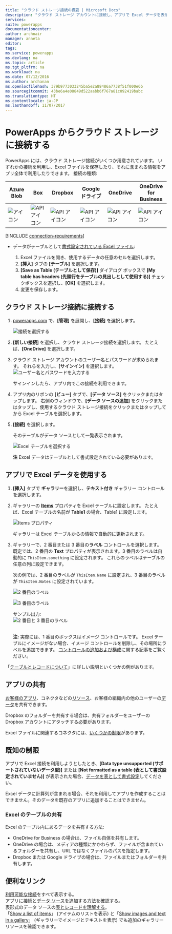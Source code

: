 ```yaml
---
title: "クラウド ストレージ接続の概要 | Microsoft Docs"
description: "クラウド ストレージ アカウントに接続し、アプリで Excel データを表示する方法について説明します。"
services: 
suite: powerapps
documentationcenter: 
author: archnair
manager: anneta
editor: 
tags: 
ms.service: powerapps
ms.devlang: na
ms.topic: article
ms.tgt_pltfrm: na
ms.workload: na
ms.date: 07/12/2016
ms.author: archanan
ms.openlocfilehash: 379b9773033245ba5e2a88486a7738f51f000e6b
ms.sourcegitcommit: 43be6a4e08849d522aabb6f767a81c092419babc
ms.translationtype: HT
ms.contentlocale: ja-JP
ms.lasthandoff: 11/07/2017
---
```

# <a name="connect-to-cloud-storage-from-powerapps"></a>PowerApps からクラウド ストレージに接続する
PowerApps には、クラウド ストレージ接続がいくつか用意されています。 いずれかの接続を利用し、Excel ファイルを保存したり、それに含まれる情報をアプリ全体で利用したりできます。 接続の種類:  

| **Azure Blob** | **Box** | **Dropbox** | **Google ドライブ** | **OneDrive** | **OneDrive<br>for Business** |
| --- | --- | --- | --- | --- | --- |
| ![アイコン](./media/cloud-storage-blob-connections/blobicon.png) |![API アイコン][boxicon] |![API アイコン][dropboxicon] |![API アイコン][googledriveicon] |![API アイコン][onedriveicon] |![API アイコン][onedriveforbusinessicon] |

[!INCLUDE [connection-requirements](../../includes/connection-requirements.md)]

* データがテーブルとして[書式設定されている Excel ファイル](https://support.office.com/en-us/article/Create-an-Excel-table-in-a-worksheet-E81AA349-B006-4F8A-9806-5AF9DF0AC664):
  
  1. Excel ファイルを開き、使用するデータの任意のセルを選択します。
  2. **[挿入]** タブの **[テーブル]** を選択します。
  3. **[Save as Table (テーブルとして保存)]** ダイアログ ボックスで **[My table has headers (先頭行をテーブルの見出しとして使用する)]** チェックボックスを選択し、**[OK]** を選択します。
  4. 変更を保存します。

## <a name="connect-to-the-cloud-storage-connection"></a>クラウド ストレージ接続に接続する
1. [powerapps.com](https://web.powerapps.com) で、**[管理]** を展開し、**[接続]** を選択します。  
   
    ![接続を選択する](./media/cloud-storage-blob-connections/connections.png)
2. **[新しい接続]** を選択し、クラウド ストレージ接続を選択します。 たとえば、**[OneDrive]** を選択します。
3. クラウド ストレージ アカウントのユーザー名とパスワードが求められます。 それらを入力し、**[サインイン]** を選択します。  
    ![ユーザー名とパスワードを入力する](./media/cloud-storage-blob-connections/signin.png)
   
    サインインしたら、アプリ内でこの接続を利用できます。
4. アプリ内のリボンの **[ビュー]** タブで、**[データ ソース]** をクリックまたはタップします。 右側のウィンドウで、**[データ ソースの追加]** をクリックまたはタップし、使用するクラウド ストレージ接続をクリックまたはタップしてから Excel テーブルを選択します。
5. **[接続]** を選択します。
   
    そのテーブルがデータ ソースとして一覧表示されます。
   
    ![Excel テーブルを選択する](./media/cloud-storage-blob-connections/selecttable.png)
   
    **注** Excel データはテーブルとして書式設定されている必要があります。

## <a name="using-the-excel-data-in-your-app"></a>アプリで Excel データを使用する
1. **[挿入]** タブで **ギャラリー**を選択し、**テキスト付き** ギャラリー コントロールを選択します。
2. ギャラリーの **[Items](../controls/properties-core.md)** プロパティを Excel テーブルに設定します。 たとえば、Excel テーブルの名前が **Table1** の場合、Table1 に設定します。  
   
    ![Items プロパティ](./media/cloud-storage-blob-connections/itemsproperty.png)  
   
    ギャラリーは Excel テーブルからの情報で自動的に更新されます。
3. ギャラリーで、2 番目または 3 番目の**ラベル** コントロールを選択します。 既定では、2 番目の **Text** プロパティが表示されます。3 番目のラベルは自動的に `ThisItem.something` に設定されます。 これらのラベルはテーブルの任意の列に設定できます。
   
    次の例では、2 番目のラベルが `ThisItem.Name` に設定され、3 番目のラベルが `ThisItem.Notes` に設定されています。  
   
    ![2 番目のラベル](./media/cloud-storage-blob-connections/items-secondtextbox.png)  
   
    ![3 番目のラベル](./media/cloud-storage-blob-connections/items-thirdtextbox.png)  
   
    サンプル出力:  
    ![2 番目と 3 番目のラベル](./media/cloud-storage-blob-connections/secondthirdtextboxes.png)
   
    <br/>**注:** 実際には、1 番目のボックスはイメージ コントロールです。 Excel テーブルにイメージがない場合、イメージ コントロールを削除し、その場所にラベルを追加できます。 [コントロールの追加および構成](../add-configure-controls.md)に関する記事をご覧ください。

「[テーブルとレコードについて](../working-with-tables.md)」に詳しい説明といくつかの例があります。  

## <a name="sharing-your-app"></a>アプリの共有
[お客様のアプリ](../share-app.md)、コネクタなどの[リソース](../share-app-resources.md)、お客様の組織内の他のユーザーの[データ](../share-app-data.md)を共有できます。

Dropbox のフォルダーを共有する場合は、共有フォルダーをユーザーの Dropbox アカウントにアタッチする必要があります。

Excel ファイルに関連するコネクタには、[いくつかの制限](#sharing-excel-tables)があります。

## <a name="known-limitations"></a>既知の制限
アプリで Excel 接続を利用しようとしたとき、**[Data type unsupported (サポートされていないデータ型)]** または **[Not formatted as a table (表として書式設定されていません)]** が表示された場合、[データを表として書式設定](https://support.office.com/en-us/article/Create-an-Excel-table-in-a-worksheet-E81AA349-B006-4F8A-9806-5AF9DF0AC664)してください。

Excel データに計算列が含まれる場合、それを利用してアプリを作成することはできません。そのデータを既存のアプリに追加することはできません。

### <a name="sharing-excel-tables"></a>Excel のテーブルの共有
Excel のテーブル内にあるデータを共有する方法:

* OneDrive for Business の場合は、ファイル自体を共有します。
* OneDrive の場合は、メディアの種類にかかわらず、ファイルが含まれているフォルダーを共有し、URL ではなくファイルのパスを指定します。
* Dropbox または Google ドライブの場合は、ファイルまたはフォルダーを共有します。

## <a name="helpful-links"></a>便利なリンク
[利用可能な接続](../connections-list.md)をすべて表示する。  
アプリに[接続](../add-manage-connections.md)と[データ ソース](../add-data-connection.md)を追加する方法を確認する。  
表形式のデータ ソースの[表とレコードを理解する](../working-with-tables.md)。  
「[Show a list of items](../add-gallery.md)」 (アイテムのリストを表示) と「[Show images and text in a gallery](../show-images-text-gallery-sort-filter.md)」 (ギャラリーでイメージとテキストを表示) でも追加のギャラリー リソースを確認できます。

<!--Icon references-->
[boxicon]: ./media/cloud-storage-blob-connections/boxicon.png
[dropboxicon]: ./media/cloud-storage-blob-connections/dropboxicon.png
[googledriveicon]: ./media/cloud-storage-blob-connections/googledriveicon.png
[onedriveicon]: ./media/cloud-storage-blob-connections/onedriveicon.png
[onedriveforbusinessicon]: ./media/cloud-storage-blob-connections/onedriveforbusinessicon.png

